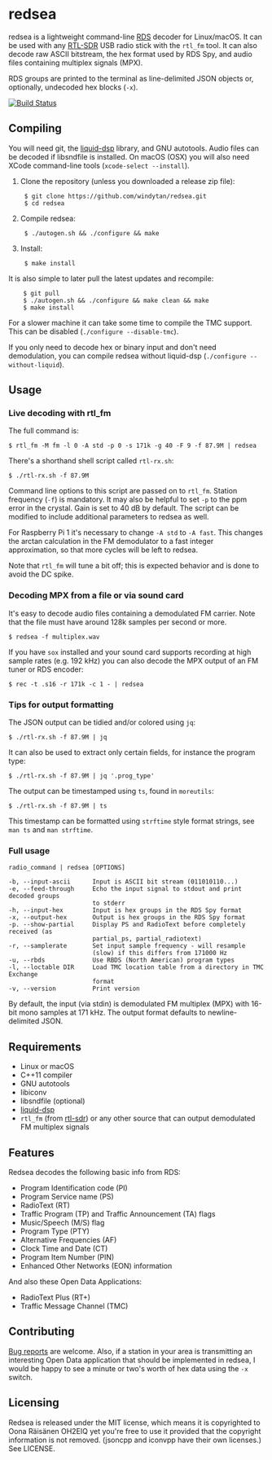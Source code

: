 # redsea

redsea is a lightweight command-line
[RDS](http://en.wikipedia.org/wiki/Radio_Data_System) decoder for Linux/macOS.
It can be used with any [RTL-SDR](http://www.rtl-sdr.com/about-rtl-sdr/) USB
radio stick with the `rtl_fm` tool. It can also decode raw ASCII bitstream, the
hex format used by RDS Spy, and audio files containing multiplex signals (MPX).

RDS groups are printed to the terminal as line-delimited JSON objects
or, optionally, undecoded hex blocks (`-x`).

[![Build Status](https://travis-ci.org/windytan/redsea.svg?branch=master)](https://travis-ci.org/windytan/redsea)

## Compiling

You will need git, the [liquid-dsp](https://github.com/jgaeddert/liquid-dsp)
library, and GNU autotools. Audio files can be decoded if libsndfile is
installed. On macOS (OSX) you will also need XCode command-line tools
(`xcode-select --install`).

1. Clone the repository (unless you downloaded a release zip file):

        $ git clone https://github.com/windytan/redsea.git
        $ cd redsea

2. Compile redsea:

        $ ./autogen.sh && ./configure && make

3. Install:

        $ make install

It is also simple to later pull the latest updates and recompile:

        $ git pull
        $ ./autogen.sh && ./configure && make clean && make
        $ make install

For a slower machine it can take some time to compile the TMC support. This can
be disabled (`./configure --disable-tmc`).

If you only need to decode hex or binary input and don't need demodulation,
you can compile redsea without liquid-dsp (`./configure --without-liquid`).

## Usage

### Live decoding with rtl_fm

The full command is:

    $ rtl_fm -M fm -l 0 -A std -p 0 -s 171k -g 40 -F 9 -f 87.9M | redsea

There's a shorthand shell script called `rtl-rx.sh`:

    $ ./rtl-rx.sh -f 87.9M

Command line options to this script are passed on to `rtl_fm`. Station frequency
(`-f`) is mandatory. It may also be helpful to set `-p` to the ppm error in the
crystal. Gain is set to 40 dB by default. The script can be modified to include
additional parameters to redsea as well.

For Raspberry Pi 1 it's necessary to change `-A std` to `-A fast`. This
changes the arctan calculation in the FM demodulator to a fast integer
approximation, so that more cycles will be left to redsea.

Note that `rtl_fm` will tune a bit off; this is expected behavior and is done to
avoid the DC spike.

### Decoding MPX from a file or via sound card

It's easy to decode audio files containing a demodulated FM carrier. Note that
the file must have around 128k samples per second or more.

    $ redsea -f multiplex.wav

If you have `sox` installed and your sound card supports recording at high sample
rates (e.g. 192 kHz) you can also decode the MPX output of an FM tuner or RDS
encoder:

    $ rec -t .s16 -r 171k -c 1 - | redsea

### Tips for output formatting

The JSON output can be tidied and/or colored using `jq`:

    $ ./rtl-rx.sh -f 87.9M | jq

It can also be used to extract only certain fields, for instance the program
type:

    $ ./rtl-rx.sh -f 87.9M | jq '.prog_type'

The output can be timestamped using `ts`, found in `moreutils`:

    $ ./rtl-rx.sh -f 87.9M | ts

This timestamp can be formatted using `strftime` style format strings, see `man
ts` and `man strftime`.

### Full usage

```
radio_command | redsea [OPTIONS]

-b, --input-ascii      Input is ASCII bit stream (011010110...)
-e, --feed-through     Echo the input signal to stdout and print decoded groups
                       to stderr
-h, --input-hex        Input is hex groups in the RDS Spy format
-x, --output-hex       Output is hex groups in the RDS Spy format
-p. --show-partial     Display PS and RadioText before completely received (as
                       partial_ps, partial_radiotext)
-r, --samplerate       Set input sample frequency - will resample
                       (slow) if this differs from 171000 Hz
-u, --rbds             Use RBDS (North American) program types
-l, --loctable DIR     Load TMC location table from a directory in TMC Exchange
                       format
-v, --version          Print version
```

By default, the input (via stdin) is demodulated FM multiplex (MPX) with 16-bit
mono samples at 171 kHz. The output format defaults to newline-delimited JSON.

## Requirements

* Linux or macOS
* C++11 compiler
* GNU autotools
* libiconv
* libsndfile (optional)
* [liquid-dsp](https://github.com/jgaeddert/liquid-dsp)
* `rtl_fm` (from [rtl-sdr](http://sdr.osmocom.org/trac/wiki/rtl-sdr)) or any
   other source that can output demodulated FM multiplex signals

## Features

Redsea decodes the following basic info from RDS:

* Program Identification code (PI)
* Program Service name (PS)
* RadioText (RT)
* Traffic Program (TP) and Traffic Announcement (TA) flags
* Music/Speech (M/S) flag
* Program Type (PTY)
* Alternative Frequencies (AF)
* Clock Time and Date (CT)
* Program Item Number (PIN)
* Enhanced Other Networks (EON) information

And also these Open Data Applications:

* RadioText Plus (RT+)
* Traffic Message Channel (TMC)

## Contributing

[Bug reports](https://github.com/windytan/redsea/issues) are welcome. Also, if a
station in your area is transmitting an interesting Open Data application that
should be implemented in redsea, I would be happy to see a minute or two's worth
of hex data using the `-x` switch.

## Licensing

Redsea is released under the MIT license, which means it is copyrighted to Oona
Räisänen OH2EIQ yet you're free to use it provided that the copyright
information is not removed. (jsoncpp and iconvpp have their own licenses.)
See LICENSE.
